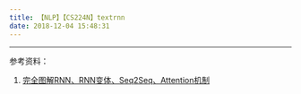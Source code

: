 ```yaml
---
title: 【NLP】【CS224N】textrnn
date: 2018-12-04 15:48:31
---
```





---
参考资料：  
1. [完全图解RNN、RNN变体、Seq2Seq、Attention机制](https://zhuanlan.zhihu.com/p/28054589)
